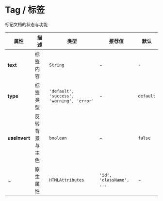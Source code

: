 # Tag / 标签

标记文档的状态与功能

<playground
title="默认的"
name="ex-tag-default"
/>

<playground
title="类型"
name="ex-tag-type"
/>

<playground
title="类型"
name="ex-tag-invert"
/>

<attributes>
  
<attributes-title title="Tag Props" />

| 属性          | 描述           | 类型                                       | 推荐值                   | 默认      |
| ------------- | -------------- | ------------------------------------------ | ------------------------ | --------- |
| **text**      | 标签内容       | `String`                                   | -                        | `-`       |
| **type**      | 标签类型       | `'default', 'success', 'warning', 'error'` | -                        | `default` |
| **useInvert** | 反转背景与主色 | `boolean`                                  | -                        | `false`   |
| ...           | 原生属性       | `HTMLAttributes`                           | `'id', 'className', ...` | -         |

</attributes>
